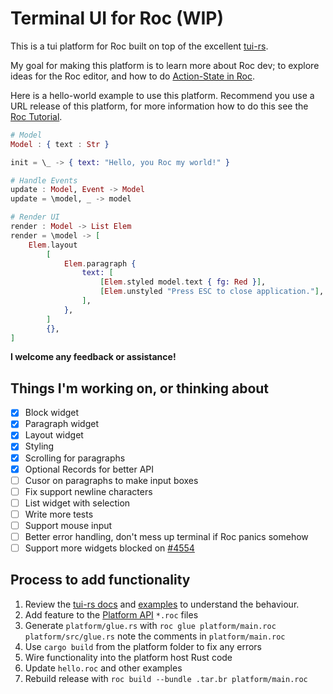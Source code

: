 
# Terminal UI for Roc (WIP)

This is a tui platform for Roc built on top of the excellent [tui-rs](https://docs.rs/tui/0.19.0/tui/).

My goal for making this platform is to learn more about Roc dev; to explore ideas for the Roc editor, and how to do [Action-State in Roc](https://docs.google.com/document/d/16qY4NGVOHu8mvInVD-ddTajZYSsFvFBvQON_hmyHGfo/edit#).

Here is a hello-world example to use this platform. Recommend you use a URL release of this platform, for more information how to do this see the [Roc Tutorial](https://www.roc-lang.org/tutorial#the-app-module-header).

```elixir
# Model
Model : { text : Str }

init = \_ -> { text: "Hello, you Roc my world!" }

# Handle Events
update : Model, Event -> Model
update = \model, _ -> model

# Render UI
render : Model -> List Elem
render = \model -> [
    Elem.layout
        [
            Elem.paragraph {
                text: [
                    [Elem.styled model.text { fg: Red }],
                    [Elem.unstyled "Press ESC to close application."],
                ],
            },
        ]
        {},
]
```

**I welcome any feedback or assistance!**

## Things I'm working on, or thinking about
- [x] Block widget
- [x] Paragraph widget
- [x] Layout widget
- [x] Styling
- [x] Scrolling for paragraphs
- [x] Optional Records for better API
- [ ] Cusor on paragraphs to make input boxes
- [ ] Fix support newline characters
- [ ] List widget with selection
- [ ] Write more tests
- [ ] Support mouse input
- [ ] Better error handling, don't mess up terminal if Roc panics somehow 
- [ ] Support more widgets blocked on [#4554](https://github.com/roc-lang/roc/issues/4554)

## Process to add functionality
1. Review the [tui-rs docs](https://docs.rs/tui/0.19.0/tui/) and [examples](https://github.com/fdehau/tui-rs/tree/master/examples) to understand the behaviour.
2. Add feature to the [Platform API](./platform/main.roc) `*.roc` files
3. Generate `platform/glue.rs` with `roc glue platform/main.roc platform/src/glue.rs` note the comments in `platform/main.roc`
4. Use `cargo build` from the platform folder to fix any errors
5. Wire functionality into the platform host Rust code 
6. Update `hello.roc` and other examples
7. Rebuild release with `roc build --bundle .tar.br platform/main.roc` 


